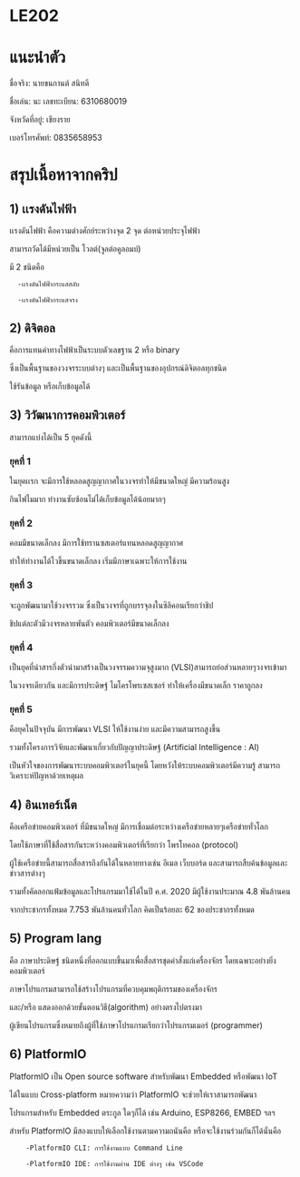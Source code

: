 # LE202
# แนะนำตัว

ชื่อจริง: นายขนกานต์ สนิทดี

ชื่อเล่น: นะ   เลขทะเบียน: 6310680019

จังหวัดที่อยู่: เชียงราย

เบอร์โทรศัพท์: 0835658953
# สรุปเนื้อหาจากคริป
## 1) เเรงดันไฟฟ้า
  เเรงดันไฟฟ้า คือความต่างศักย์ระหว่างจุด 2 จุด ต่อหน่วยประจุไฟฟ้า
  
  สามารถวัดได้มีหน่วยเป็น โวลต์(จูลต่อคูลอมบ์)
  
  มี 2 ชนิดคือ
  
      -เเรงดันไฟฟ้ากระแสสลับ
      
      -เเรงดันไฟฟ้ากระแสจรง

## 2) ดิจิตอล
คือการแทนค่าทางไฟฟ้าเป็นระบบตัวเลขฐาน 2 หรือ binary

ซึ่งเป็นพื้นฐานของวงจรระบบต่างๆ และเป็นพื้นฐานของอุปกรณ์ดิจิตอลทุกชนิด

ใช้รันข้อมูล หรือเก็บข้อมูลได้

## 3) วิวัฒนาการคอมพิวเตอร์
สามารถแบ่งได้เป็น 5 ยุคดังนี้

### ยุคที่ 1 
ในยุคเเรก จะมีการใช้หลอดสูญญากาศในวงจรทำให้มีขนาดใหญ่ มีความร้อนสูง

กินไฟไมมาก ทำงานซับซ้อนไม่ได้เก็บข้อมูลได้น้อยมากๆ
### ยุคที่ 2
คอมมีขนาดเล็กลง มีการใช้ทรานซสเตอร์แทนหลอดสูญญากาศ

ทำให้ทำงานได้ไวขึ้นขนาดเล็กลง เริ่มมีภาษาเฉพาะให้การใช้งาน
### ยุคที่ 3
จะถูกพัฒนามาใช้วงจรรวม ซึ่งเป็นวงจรที่ถูกบรรจุลงในซิลิคอนเรียกว่าชิป

ชิปแต่ละตัวมีวงจรหลายพันตัว คอมพิวเตอร์มีขนาดเล็กลง
### ยุคที่ 4
เป็นยุคที่นำสารกึ่งตัวนำมาสร้างเป็นวงจรรมความจุสูงมาก (VLSI)สามารถย่อส่วนหลายๆวงจรเข้ามา

ในวงจรเดียวกัน และมีการประดิษฐ์ ไมโครโพรเซสเซอร์ ทำให้เครื่องมีขนาดเล็ก ราคาถูกลง 
### ยุคที่ 5
คือยุคในปัจจุบัน มีการพัฒนา VLSI ให้ใช้งานง่าย และมีความสามารถสูงขึ้น

รวมทั้งโครงการวิจัยและพัฒนาเกี่ยวกับปัญญาประดิษฐ์ (Artificial Intelligence : AI)

เป็นหัวใจของการพัฒนาระบบคอมพิวเตอร์ในยุคนี้ โดยหวังให้ระบบคอมพิวเตอร์มีความรู้ สามารถวิเคราะห์ปัญหาด้วยเหตุผล

## 4) อินเทอร์เน็ต
คือเครือข่ายคอมพิวเตอร์ ที่มีขนาดใหญ่ มีการเชื่อมต่อระหว่างเครือข่ายหลายๆเครือข่ายทั่วโลก

โดยใช้ภาษาที่ใช้สื่อสารกันระหว่างคอมพิวเตอร์ที่เรียกว่า โพรโทคอล (protocol)

ผู้ใช้เครือข่ายนี้สามารถสื่อสารถึงกันได้ในหลายทางเช่น อีเมล เว็บบอร์ด และสามารถสืบค้นข้อมูลและข่าวสารต่างๆ

รวมทั้งคัดลอกแฟ้มข้อมูลและโปรแกรมมาใช้ได้ในปี ค.ศ. 2020 มีผู้ใช้งานประมาณ 4.8 พันล้านคน

จากประชากรทั้งหมด 7.753 พันล้านคนทั่วโลก คิดเป็นร้อยละ 62 ของประชากรทั้งหมด

## 5) Program lang
คือ ภาษาประดิษฐ์ ชนิดหนึ่งที่ออกแบบขึ้นมาเพื่อสื่อสารชุดคำสั่งแก่เครื่องจักร โดยเฉพาะอย่างยิ่งคอมพิวเตอร์

ภาษาโปรแกรมสามารถใช้สร้างโปรแกรมที่ควบคุมพฤติกรรมของเครื่องจักร 

และ/หรือ แสดงออกด้วยขั้นตอนวิธี(algorithm) อย่างตรงไปตรงมา

ผู้เขียนโปรแกรมซึ่งหมายถึงผู้ที่ใช้ภาษาโปรแกรมเรียกว่าโปรแกรมเมอร์ (programmer)

## 6) PlatformIO
PlatformIO เป็น Open source software สําหรับพัฒนา Embedded หรือพัฒนา IoT

ได้ในแบบ Cross-platform หมายความว่า PlatformIO จะช่วยให้เราสามารถพัฒนา

โปรแกรมสําหรับ Embedded ตระกูล ใดๆก็ได้ เช่น Arduino, ESP8266, EMBED ฯลฯ

สําหรับ PlatformIO มีสองแบบให้เลือกใช้งานตามความถนันคือ หรือจะใช้งานร่วมกันก็ได้นั่นคือ

        -PlatformIO CLI: การใช้งานแบบ Command Line

        -PlatformIO IDE: การใช้งานผ่าน IDE ต่างๆ เช่น VSCode
